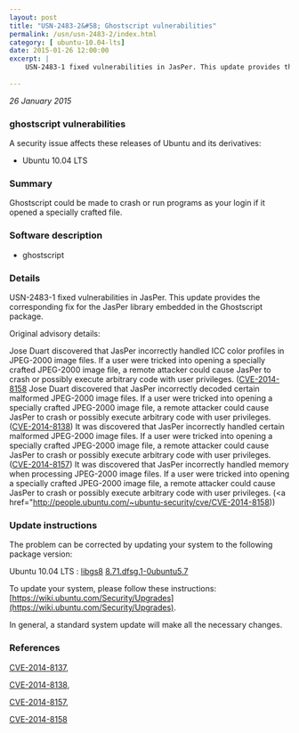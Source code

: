 ```yaml
---
layout: post
title: "USN-2483-2&#58; Ghostscript vulnerabilities"
permalink: /usn/usn-2483-2/index.html
category: [ ubuntu-10.04-lts]
date: 2015-01-26 12:00:00
excerpt: |
    USN-2483-1 fixed vulnerabilities in JasPer. This update provides the corresponding fix for the JasPer library embedded in the Ghostscript package.
    
--- 
```

 
 

*26 January 2015*

### ghostscript vulnerabilities

A security issue affects these releases of Ubuntu and its derivatives:

* Ubuntu 10.04 LTS

### Summary

Ghostscript could be made to crash or run programs as your login if it opened a specially crafted file.

### Software description

* ghostscript 

### Details

USN-2483-1 fixed vulnerabilities in JasPer. This update provides the corresponding fix for the JasPer library embedded in the Ghostscript package.

Original advisory details:

 Jose Duart discovered that JasPer incorrectly handled ICC color profiles in JPEG-2000 image files. If a user were tricked into opening a specially crafted JPEG-2000 image file, a remote attacker could cause JasPer to crash or possibly execute arbitrary code with user privileges. ([CVE-2014-8158](http://people.ubuntu.com/~ubuntu-security/cve/CVE-2014-8137">CVE-2014-8137</a>) Jose Duart discovered that JasPer incorrectly decoded certain malformed JPEG-2000 image files. If a user were tricked into opening a specially crafted JPEG-2000 image file, a remote attacker could cause JasPer to crash or possibly execute arbitrary code with user privileges. (<a href="http://people.ubuntu.com/~ubuntu-security/cve/CVE-2014-8138">CVE-2014-8138</a>) It was discovered that JasPer incorrectly handled certain malformed JPEG-2000 image files. If a user were tricked into opening a specially crafted JPEG-2000 image file, a remote attacker could cause JasPer to crash or possibly execute arbitrary code with user privileges. (<a href="http://people.ubuntu.com/~ubuntu-security/cve/CVE-2014-8157">CVE-2014-8157</a>) It was discovered that JasPer incorrectly handled memory when processing JPEG-2000 image files. If a user were tricked into opening a specially crafted JPEG-2000 image file, a remote attacker could cause JasPer to crash or possibly execute arbitrary code with user privileges. (<a href="http://people.ubuntu.com/~ubuntu-security/cve/CVE-2014-8158)) 

### Update instructions

The problem can be corrected by updating your system to the following package version:

Ubuntu 10.04 LTS
 : [libgs8](https://launchpad.net/ubuntu/+source/ghostscript) <span> [8.71.dfsg.1-0ubuntu5.7](https://launchpad.net/ubuntu/+source/ghostscript/8.71.dfsg.1-0ubuntu5.7) </span> 

To update your system, please follow these instructions: [https://wiki.ubuntu.com/Security/Upgrades](https://wiki.ubuntu.com/Security/Upgrades).

In general, a standard system update will make all the necessary changes. 

### References

 
 [CVE-2014-8137](http://people.ubuntu.com/~ubuntu-security/cve/CVE-2014-8137), 

 [CVE-2014-8138](http://people.ubuntu.com/~ubuntu-security/cve/CVE-2014-8138), 

 [CVE-2014-8157](http://people.ubuntu.com/~ubuntu-security/cve/CVE-2014-8157), 

 [CVE-2014-8158](http://people.ubuntu.com/~ubuntu-security/cve/CVE-2014-8158)
 

